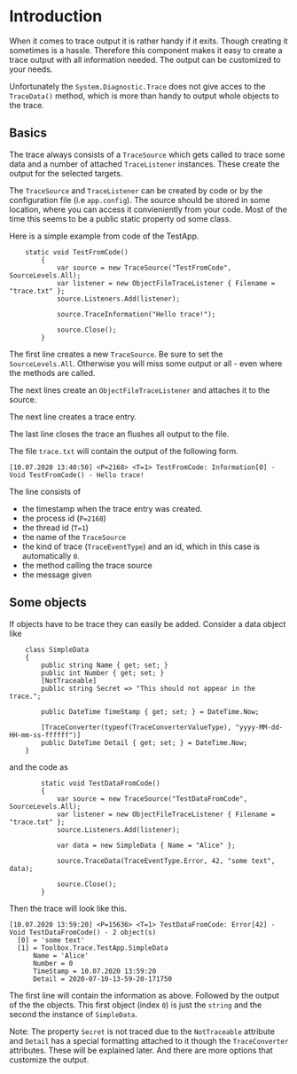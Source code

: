 # Introduction

When it comes to trace output it is rather handy if it exits. Though creating it sometimes is a hassle.
Therefore this component makes it easy to create a trace output with all information needed. 
The output can be customized to your needs.

Unfortunately the `System.Diagnostic.Trace` does not give acces to the `TraceData()` method, which is more than handy to output whole objects to the trace.

## Basics
The trace always consists of a `TraceSource` which gets called to trace some data and a number of attached `TraceListener` instances. These create the output for the selected targets.

The `TraceSource` and `TraceListener` can be created by code or by the configuration file (i.e `app.config`).
The source should be stored in some location, where you can access it convieniently from your code. Most of the time this seems to be a public static property od some class.

Here is a simple example from code of the TestApp.
```
    static void TestFromCode()
        {
            var source = new TraceSource("TestFromCode", SourceLevels.All);
            var listener = new ObjectFileTraceListener { Filename = "trace.txt" };
            source.Listeners.Add(listener);

            source.TraceInformation("Hello trace!");

            source.Close();
        }
```

The first line creates a new `TraceSource`. Be sure to set the `SourceLevels.All`. Otherwise you will miss some output or all - even where the methods are called.

The next lines create an `ObjectFileTraceListener` and attaches it to the source.

The next line creates a trace entry.

The last line closes the trace an flushes all output to the file. 

The file `trace.txt` will contain the output of the following form.
```
[10.07.2020 13:40:50] <P=2168> <T=1> TestFromCode: Information[0] - Void TestFromCode() - Hello trace!
```

The line consists of
* the timestamp when the trace entry was created.
* the process id (`P=2168`)
* the thread id (`T=1`)
* the name of the `TraceSource`
* the kind of trace (`TraceEventType`) and an id, which in this case is automatically `0`.
* the method calling the trace source
* the message given

## Some objects
If objects have to be trace they can easily be added. Consider a data object like
```
    class SimpleData
    {
        public string Name { get; set; }
        public int Number { get; set; }
        [NotTraceable]
        public string Secret => "This should not appear in the trace.";

        public DateTime TimeStamp { get; set; } = DateTime.Now;

        [TraceConverter(typeof(TraceConverterValueType), "yyyy-MM-dd-HH-mm-ss-ffffff")]
        public DateTime Detail { get; set; } = DateTime.Now;
    }
```

and the code as
```
        static void TestDataFromCode()
        {
            var source = new TraceSource("TestDataFromCode", SourceLevels.All);
            var listener = new ObjectFileTraceListener { Filename = "trace.txt" };
            source.Listeners.Add(listener);

            var data = new SimpleData { Name = "Alice" };

            source.TraceData(TraceEventType.Error, 42, "some text", data);

            source.Close();
        }
```

Then the trace will look like this.
```
[10.07.2020 13:59:20] <P=15636> <T=1> TestDataFromCode: Error[42] - Void TestDataFromCode() - 2 object(s)
  [0] = 'some text'
  [1] = Toolbox.Trace.TestApp.SimpleData
      Name = 'Alice'
      Number = 0
      TimeStamp = 10.07.2020 13:59:20
      Detail = 2020-07-10-13-59-20-171750
```

The first line will contain the information as above. Followed by the output of the the objects. 
This first object (index `0`) is just the `string` and the second the instance of `SimpleData`.

Note: The property `Secret` is not traced due to the `NotTraceable` attribute and `Detail` has a special formatting attached to it though the `TraceConverter` attributes. 
These will be explained later. And there are more options that customize the output.

